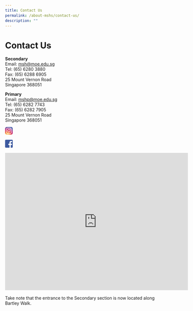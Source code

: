 ```yaml
---
title: Contact Us
permalink: /about-mshs/contact-us/
description: ""
---
```

# Contact Us

**Secondary**&nbsp;&nbsp;  
    Email:&nbsp;[msh@moe.edu.sg](mailto:msh@moe.edu.sg)&nbsp; &nbsp; &nbsp; &nbsp; &nbsp; &nbsp;&nbsp;  
    Tel: (65) 6280 3880&nbsp;  
    Fax: (65) 6288 6905&nbsp;  
    25 Mount Vernon Road&nbsp;  
    Singapore 368051
		
**Primary**&nbsp;&nbsp;  
Email:&nbsp;[mshp@moe.edu.sg](mailto:mshp@moe.edu.sg)&nbsp;&nbsp;  
Tel: (65) 6282 7743&nbsp;  
Fax: (65) 6282 7905&nbsp;  
25 Mount Vernon Road&nbsp; &nbsp; &nbsp; &nbsp; &nbsp; &nbsp;&nbsp;  
Singapore 368051


<p><a href="https://www.instagram.com/marisstellahighschool/?hl=en">
<img style="width:5%" src="/images/Contact%20Us/instagram_PNG11.png">
</a></p>


<p><a href="https://www.facebook.com/marisstellahighschool">
<img style="width:5%" src="/images/Contact%20Us/marisstella-homepage-facebookicon.png">
</a></p>


<iframe loading="lazy" allowfullscreen="" style="border:0;" height="450" width="600" src="https://www.google.com/maps/embed?pb=!1m14!1m8!1m3!1d7977.450707391399!2d103.877665!3d1.341141!3m2!1i1024!2i768!4f13.1!3m3!1m2!1s0x0%3A0x269ca57c0fa99eba!2sMaris%20Stella%20High%20School!5e0!3m2!1sen!2ssg!4v1672263174021!5m2!1sen!2ssg"></iframe>


Take note that the entrance to the Secondary section is now located along Bartley Walk.